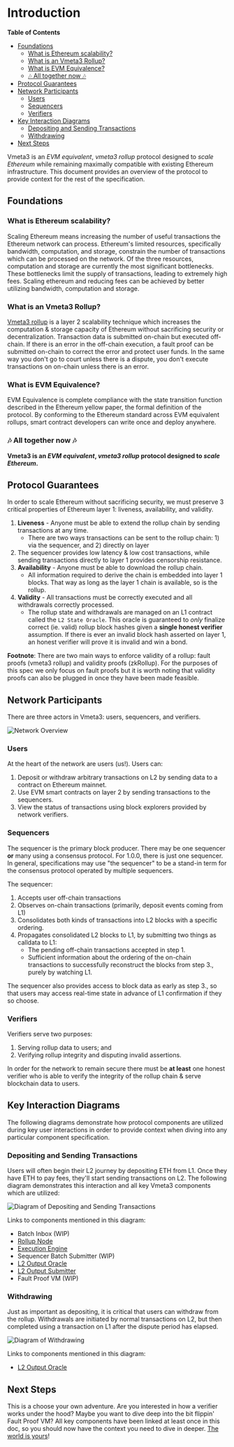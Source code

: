 # Introduction

<!-- START doctoc generated TOC please keep comment here to allow auto update -->
<!-- DON'T EDIT THIS SECTION, INSTEAD RE-RUN doctoc TO UPDATE -->
**Table of Contents**

- [Foundations](#foundations)
  - [What is Ethereum scalability?](#what-is-ethereum-scalability)
  - [What is an Vmeta3 Rollup?](#what-is-an-vmeta3-rollup)
  - [What is EVM Equivalence?](#what-is-evm-equivalence)
  - [🎶 All together now 🎶](#-all-together-now-)
- [Protocol Guarantees](#protocol-guarantees)
- [Network Participants](#network-participants)
  - [Users](#users)
  - [Sequencers](#sequencers)
  - [Verifiers](#verifiers)
- [Key Interaction Diagrams](#key-interaction-diagrams)
  - [Depositing and Sending Transactions](#depositing-and-sending-transactions)
  - [Withdrawing](#withdrawing)
- [Next Steps](#next-steps)

<!-- END doctoc generated TOC please keep comment here to allow auto update -->

Vmeta3 is an _EVM equivalent_, _vmeta3 rollup_ protocol designed to _scale Ethereum_ while remaining maximally
compatible with existing Ethereum infrastructure. This document provides an overview of the protocol to provide context
for the rest of the specification.

## Foundations

### What is Ethereum scalability?

Scaling Ethereum means increasing the number of useful transactions the Ethereum network can process. Ethereum's
limited resources, specifically bandwidth, computation, and storage, constrain the number of transactions which can be
processed on the network. Of the three resources, computation and storage are currently the most significant
bottlenecks. These bottlenecks limit the supply of transactions, leading to extremely high fees. Scaling ethereum and
reducing fees can be achieved by better utilizing bandwidth, computation and storage.

### What is an Vmeta3 Rollup?

[Vmeta3 rollup](https://vitalik.ca/general/2021/01/05/rollup.html) is a layer 2 scalability technique which
increases the computation & storage capacity of Ethereum without sacrificing security or decentralization. Transaction
data is submitted on-chain but executed off-chain. If there is an error in the off-chain execution, a fault proof can
be submitted on-chain to correct the error and protect user funds. In the same way you don't go to court unless there
is a dispute, you don't execute transactions on on-chain unless there is an error.

### What is EVM Equivalence?

EVM Equivalence is complete compliance
with the state transition function described in the Ethereum yellow paper, the formal definition of the protocol. By
conforming to the Ethereum standard across EVM equivalent rollups, smart contract developers can write once and deploy
anywhere.

### 🎶 All together now 🎶

**Vmeta3 is an _EVM equivalent_, _vmeta3 rollup_ protocol designed to _scale Ethereum_.**

## Protocol Guarantees

In order to scale Ethereum without sacrificing security, we must preserve 3 critical properties of Ethereum layer 1:
liveness, availability, and validity.

1. **Liveness** - Anyone must be able to extend the rollup chain by sending transactions at any time.
    - There are two ways transactions can be sent to the rollup chain: 1) via the sequencer, and 2) directly on layer
2. The sequencer provides low latency & low cost transactions, while sending transactions directly to layer 1 provides
censorship resistance.
3. **Availability** - Anyone must be able to download the rollup chain.
    - All information required to derive the chain is embedded into layer 1 blocks. That way as long as the layer 1
chain is available, so is the rollup.
4. **Validity** - All transactions must be correctly executed and all withdrawals correctly processed.
    - The rollup state and withdrawals are managed on an L1 contract called the `L2 State Oracle`. This oracle is
guaranteed to _only_ finalize correct (ie. valid) rollup block hashes given a **single honest verifier** assumption. If
there is ever an invalid block hash asserted on layer 1, an honest verifier will prove it is invalid and win a bond.

**Footnote**: There are two main ways to enforce validity of a rollup: fault proofs (vmeta3 rollup) and validity
proofs (zkRollup). For the purposes of this spec we only focus on fault proofs but it is worth noting that validity
proofs can also be plugged in once they have been made feasible.

## Network Participants

There are three actors in Vmeta3: users, sequencers, and verifiers.

![Network Overview](./assets/network-participants-overview.svg)

### Users

At the heart of the network are users (us!). Users can:

1. Deposit or withdraw arbitrary transactions on L2 by sending data to a contract on Ethereum mainnet.
2. Use EVM smart contracts on layer 2 by sending transactions to the sequencers.
3. View the status of transactions using block explorers provided by network verifiers.

### Sequencers

The sequencer is the primary block producer. There may be one sequencer **or** many using a consensus protocol. For
1.0.0, there is just one sequencer.  In general, specifications may use "the sequencer" to be a stand-in term for the
consensus protocol operated by multiple sequencers.

The sequencer:

1. Accepts user off-chain transactions
2. Observes on-chain transactions (primarily, deposit events coming from L1)
3. Consolidates both kinds of transactions into L2 blocks with a specific ordering.
4. Propagates consolidated L2 blocks to L1, by submitting two things as calldata to L1:
    - The pending off-chain transactions accepted in step 1.
    - Sufficient information about the ordering of the on-chain transactions to successfully reconstruct the blocks
from step 3., purely by watching L1.

The sequencer also provides access to block data as early as step 3., so that users may access real-time state in
advance of L1 confirmation if they so choose.

### Verifiers

Verifiers serve two purposes:

1. Serving rollup data to users; and
2. Verifying rollup integrity and disputing invalid assertions.

In order for the network to remain secure there must be **at least** one honest verifier who is able to verify the
integrity of the rollup chain & serve blockchain data to users.

## Key Interaction Diagrams

The following diagrams demonstrate how protocol components are utilized during key user interactions in order to
provide context when diving into any particular component specification.

### Depositing and Sending Transactions

Users will often begin their L2 journey by depositing ETH from L1. Once they have ETH to pay fees, they'll start
sending transactions on L2. The following diagram demonstrates this interaction and all key Vmeta3
components which are utilized:

![Diagram of Depositing and Sending Transactions](./assets/sequencer-handling-deposits-and-transactions.svg)

Links to components mentioned in this diagram:

- Batch Inbox (WIP)
- [Rollup Node](./rollup-node.md)
- [Execution Engine](./exec-engine.md)
- Sequencer Batch Submitter (WIP)
- [L2 Output Oracle](./proposals.md#l2-output-oracle-smart-contract)
- [L2 Output Submitter](./proposals#proposing-l2-output-commitments)
- Fault Proof VM (WIP)

### Withdrawing

Just as important as depositing, it is critical that users can withdraw from the rollup. Withdrawals are initiated by
normal transactions on L2, but then completed using a transaction on L1 after the dispute period has elapsed.

![Diagram of Withdrawing](./assets/user-withdrawing-to-l1.svg)

Links to components mentioned in this diagram:

- [L2 Output Oracle](./proposals.md#l2-output-oracle-smart-contract)

## Next Steps

This is a choose your own adventure. Are you interested in how a verifier works under the hood? Maybe you want to dive
deep into the bit flippin' Fault Proof VM? All key components have been linked at least once in this doc, so you should
now have the context you need to dive in deeper. [The world is yours](https://www.youtube.com/watch?v=e5PnuIRnJW8)!
